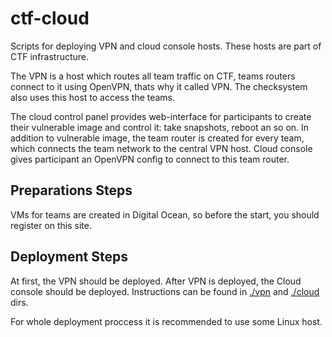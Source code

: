 # ctf-cloud
Scripts for deploying VPN and cloud console hosts. These hosts are part of CTF infrastructure.

The VPN is a host which routes all team traffic on CTF, teams routers connect to it using OpenVPN, thats why it called VPN. The checksystem also uses this host to access the teams.

The cloud control panel provides web-interface for participants to create their vulnerable image and control it: take snapshots, reboot an so on. In addition to vulnerable image, the team router is created for every team, which connects the team network to the central VPN host. Cloud console gives participant an OpenVPN config to connect to this team router.


## Preparations Steps ##

VMs for teams are created in Digital Ocean, so before the start, you should register on this site.

## Deployment Steps ##

At first, the VPN should be deployed. After VPN is deployed, the Cloud console should be deployed. Instructions can be found in [./vpn](./vpn) and [./cloud](./cloud) dirs.

For whole deployment proccess it is recommended to use some Linux host.
